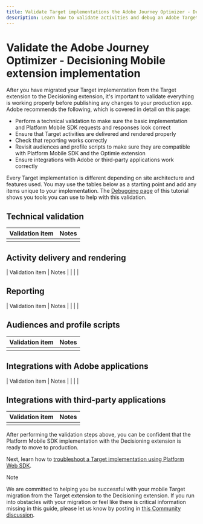 ```yaml
---
title: Validate Target implementations the Adobe Journey Optimizer - Decisioning Mobile extension
description: Learn how to validate activities and debug an Adobe Target implementation using he Adobe Journey Optimizer - Decisioning Mobile extension.
---
```

# Validate the Adobe Journey Optimizer - Decisioning Mobile extension implementation

After you have migrated your Target implementation from the Target extension to the Decisioning extension, it's important to validate everything is working properly before publishing any changes to your production app. Adobe recommends the following, which is covered in detail on this page:

* Perform a technical validation to make sure the basic implementation and Platform Mobile SDK requests and responses look correct
* Ensure that Target activities are delivered and rendered properly
* Check that reporting works correctly
* Revisit audiences and profile scripts to make sure they are compatible with Platform Mobile SDK and the Optimie extension
* Ensure integrations with Adobe or third-party applications work correctly 

Every Target implementation is different depending on site architecture and features used. You may use the tables below as a starting point and add any items unique to your implementation. The [Debugging page](debugging.md) of this tutorial shows you tools you can use to help with this validation.

## Technical validation

| Validation item | Notes |
|---|---|
| | |


## Activity delivery and rendering

| Validation item | Notes |
| | |

## Reporting

| Validation item | Notes |
| | |

## Audiences and profile scripts

| Validation item | Notes |
|---|---|
| | |

## Integrations with Adobe applications

| Validation item | Notes |
| | |

## Integrations with third-party applications

| Validation item | Notes |
|---|---|
| | |

After performing the validation steps above, you can be confident that the Platform Mobile SDK implementation with the Decisioning extension is ready to move to production.

Next, learn how to [troubleshoot a Target implementation using Platform Web SDK](debugging.md).

>[!NOTE]
>
>We are committed to helping you be successful with your mobile Target migration from the Target extension to the Decisioning extension. If you run into obstacles with your migration or feel like there is critical information missing in this guide, please let us know by posting in [this Community discussion](https://experienceleaguecommunities.adobe.com/t5/adobe-experience-platform-data/tutorial-discussion-migrate-target-from-at-js-to-web-sdk/m-p/575587#M463).
